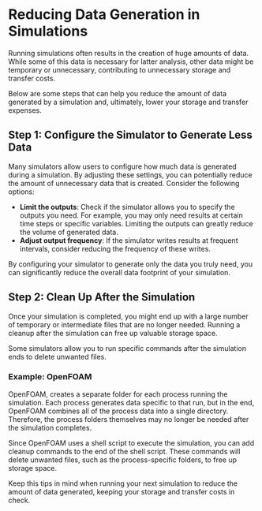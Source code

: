 # Reducing Data Generation in Simulations

Running simulations often results in the creation of huge amounts of data. While
some of this data is necessary for latter analysis, other data might be temporary
or unnecessary, contributing to unnecessary storage and transfer costs.

Below are some steps that can help you reduce the amount of data generated by a
simulation and, ultimately, lower your storage and transfer expenses.

## Step 1: Configure the Simulator to Generate Less Data

Many simulators allow users to configure how much data is generated during a
simulation. By adjusting these settings, you can potentially reduce the amount
of unnecessary data that is created. Consider the following options:

- **Limit the outputs**: Check if the simulator allows you to specify the
outputs you need. For example, you may only need results at certain time steps
or specific variables. Limiting the outputs can greatly reduce the volume of
generated data.
- **Adjust output frequency**: If the simulator writes results at frequent
intervals, consider reducing the frequency of these writes.

By configuring your simulator to generate only the data you truly need, you can
significantly reduce the overall data footprint of your simulation.

## Step 2: Clean Up After the Simulation

Once your simulation is completed, you might end up with a large number of
temporary or intermediate files that are no longer needed. Running a cleanup
after the simulation can free up valuable storage space.

Some simulators allow you to run specific commands after the simulation ends to
delete unwanted files.

### Example: OpenFOAM

OpenFOAM, creates a separate folder for each process running the simulation.
Each process generates data specific to that run, but in the end, OpenFOAM
combines all of the process data into a single directory. Therefore, the process
folders themselves may no longer be needed after the simulation completes.

Since OpenFOAM uses a shell script to execute the simulation, you can add cleanup
commands to the end of the shell script. These commands will delete unwanted
files, such as the process-specific folders, to free up storage space.

Keep this tips in mind when running your next simulation to reduce the amount of
data generated, keeping your storage and transfer costs in check.
